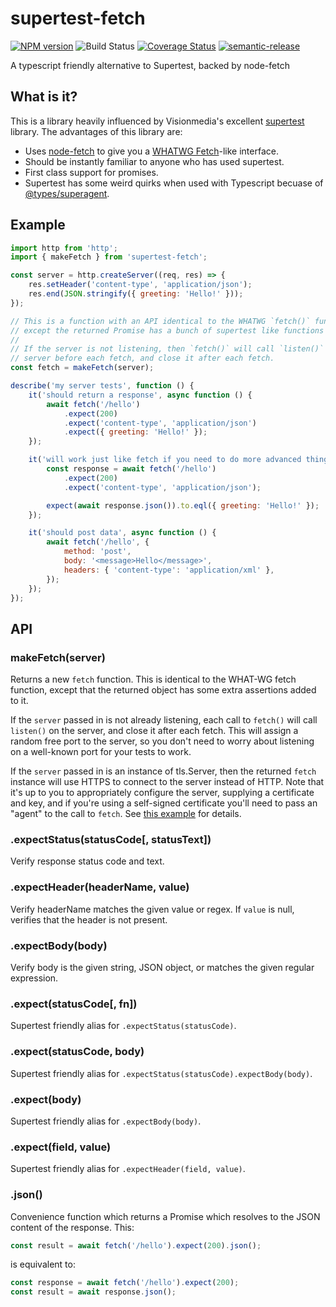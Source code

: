 # supertest-fetch

[![NPM version](https://badge.fury.io/js/supertest-fetch.svg)](https://npmjs.org/package/supertest-fetch)
![Build Status](https://github.com/jwalton/node-supertest-fetch/workflows/GitHub%20CI/badge.svg)
[![Coverage Status](https://coveralls.io/repos/jwalton/node-supertest-fetch/badge.svg)](https://coveralls.io/r/jwalton/node-supertest-fetch)
[![semantic-release](https://img.shields.io/badge/%20%20%F0%9F%93%A6%F0%9F%9A%80-semantic--release-e10079.svg)](https://github.com/semantic-release/semantic-release)

A typescript friendly alternative to Supertest, backed by node-fetch

## What is it?

This is a library heavily influenced by Visionmedia's excellent
[supertest](https://github.com/visionmedia/supertest) library. The advantages
of this library are:

-   Uses [node-fetch](https://github.com/bitinn/node-fetch) to give you a
    [WHATWG Fetch](https://github.github.io/fetch)-like interface.
-   Should be instantly familiar to anyone who has used supertest.
-   First class support for promises.
-   Supertest has some weird quirks when used with Typescript becuase of
    [@types/superagent](https://github.com/DefinitelyTyped/DefinitelyTyped/issues/12044).

## Example

```js
import http from 'http';
import { makeFetch } from 'supertest-fetch';

const server = http.createServer((req, res) => {
    res.setHeader('content-type', 'application/json');
    res.end(JSON.stringify({ greeting: 'Hello!' }));
});

// This is a function with an API identical to the WHATWG `fetch()` function,
// except the returned Promise has a bunch of supertest like functions on it.
//
// If the server is not listening, then `fetch()` will call `listen()` on the
// server before each fetch, and close it after each fetch.
const fetch = makeFetch(server);

describe('my server tests', function () {
    it('should return a response', async function () {
        await fetch('/hello')
            .expect(200)
            .expect('content-type', 'application/json')
            .expect({ greeting: 'Hello!' });
    });

    it('will work just like fetch if you need to do more advanced things', async function () {
        const response = await fetch('/hello')
            .expect(200)
            .expect('content-type', 'application/json');

        expect(await response.json()).to.eql({ greeting: 'Hello!' });
    });

    it('should post data', async function () {
        await fetch('/hello', {
            method: 'post',
            body: '<message>Hello</message>',
            headers: { 'content-type': 'application/xml' },
        });
    });
});
```

## API

### makeFetch(server)

Returns a new `fetch` function. This is identical to the WHAT-WG fetch function, except that the returned object has some extra assertions added to it.

If the `server` passed in is not already listening, each call to `fetch()` will call `listen()` on the server, and close it after each fetch. This will assign a random free port to the server, so you don't need to worry about listening on a well-known port for your tests to work.

If the `server` passed in is an instance of tls.Server, then the returned `fetch` instance will use HTTPS to connect to the server instead of HTTP. Note that it's up to you to appropriately configure the server, supplying a certificate and key, and if you're using a self-signed certificate you'll need to pass an "agent" to the call to `fetch`. See [this example](https://github.com/jwalton/node-supertest-fetch/blob/master/test/https.ts) for details.

### .expectStatus(statusCode[, statusText])

Verify response status code and text.

### .expectHeader(headerName, value)

Verify headerName matches the given value or regex. If `value` is null,
verifies that the header is not present.

### .expectBody(body)

Verify body is the given string, JSON object, or matches the given regular expression.

### .expect(statusCode[, fn])

Supertest friendly alias for `.expectStatus(statusCode)`.

### .expect(statusCode, body)

Supertest friendly alias for `.expectStatus(statusCode).expectBody(body)`.

### .expect(body)

Supertest friendly alias for `.expectBody(body)`.

### .expect(field, value)

Supertest friendly alias for `.expectHeader(field, value)`.

### .json()

Convenience function which returns a Promise which resolves to the JSON content
of the response. This:

```js
const result = await fetch('/hello').expect(200).json();
```

is equivalent to:

```js
const response = await fetch('/hello').expect(200);
const result = await response.json();
```
